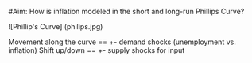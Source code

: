 #Aim: How is inflation modeled in the short and long-run Phillips Curve?

![Phillip's Curve] (philips.jpg)

Movement along the curve == +- demand shocks (unemployment vs. inflation)
Shift up/down == +- supply shocks for input



